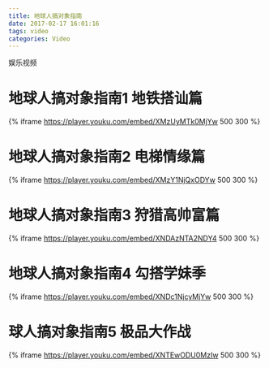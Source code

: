```yaml
---
title: 地球人搞对象指南
date: 2017-02-17 16:01:16
tags: video
categories: Video
---
```

娱乐视频

# 地球人搞对象指南1 地铁搭讪篇
{% iframe https://player.youku.com/embed/XMzUyMTk0MjYw 500 300 %}

# 地球人搞对象指南2 电梯情缘篇
{% iframe https://player.youku.com/embed/XMzY1NjQxODYw 500 300 %}

# 地球人搞对象指南3 狩猎高帅富篇
{% iframe https://player.youku.com/embed/XNDAzNTA2NDY4 500 300 %}

# 地球人搞对象指南4 勾搭学妹季
{% iframe https://player.youku.com/embed/XNDc1NjcyMjYw 500 300 %}

# 球人搞对象指南5 极品大作战
{% iframe https://player.youku.com/embed/XNTEwODU0MzIw 500 300 %}
